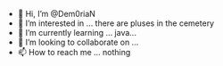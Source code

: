 - 👋 Hi, I’m @Dem0riaN
- 👀 I’m interested in ... there are pluses in the cemetery
- 🌱 I’m currently learning ... java... 
- 💞️ I’m looking to collaborate on ...
- 📫 How to reach me ... nothing

<!---
Dem0riaN/Dem0riaN is a ✨ special ✨ repository because its `README.md` (this file) appears on your GitHub profile.
You can click the Preview link to take a look at your changes.
--->
